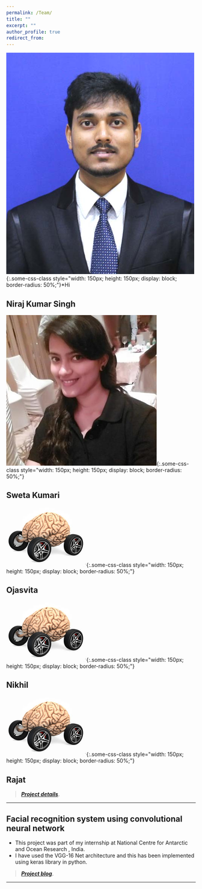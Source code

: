 ```yaml
---
permalink: /Team/
title: ""
excerpt: ""
author_profile: true
redirect_from: 
---
```


![test](Niraj.jpg){:.some-css-class style="width: 150px; height: 150px; display: block; border-radius: 50%;"}*Hi
## Niraj Kumar Singh     

![test](Sweta.jpeg){:.some-css-class style="width: 150px; height: 150px; display: block; border-radius: 50%;"}    
## Sweta Kumari

![test](neuromotive.jpg){:.some-css-class style="width: 150px; height: 150px; display: block; border-radius: 50%;"}
## Ojasvita

![test](neuromotive.jpg){:.some-css-class style="width: 150px; height: 150px; display: block; border-radius: 50%;"}
## Nikhil

![test](neuromotive.jpg){:.some-css-class style="width: 150px; height: 150px; display: block; border-radius: 50%;"}
## Rajat

> [**_Project details_**](https://anirudhk686.github.io/Seekhne-Sikhao-Initiative/).

***

## Facial recognition system using convolutional neural network 

* This project was part of my internship at National Centre for Antarctic and Ocean Research , India. 
* I have used the VGG-16 Net architecture and this has been implemented using keras library in python.

> [**_Project blog_**](https://anirudhk686.github.io/facial_recognition/).

***
